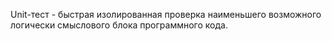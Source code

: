 Unit-тест - быстрая изолированная проверка наименьшего возможного логически смыслового блока программного кода.